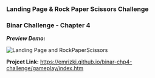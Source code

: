 ### Landing Page & Rock Paper Scissors Challenge

### Binar Challenge - Chapter 4

***Preview Demo:*** <br>

![Landing Page and RockPaperScissors](https://media.giphy.com/media/lEqyAW7AxMt85eNLOV/giphy.gif)

**Projcet Link:** https://emrizki.github.io/binar-chp4-challenge/gameplay/index.htm
